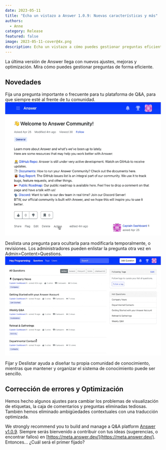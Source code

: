 ```yaml
---
date: 2023-05-11
title: "Echa un vistazo a Answer 1.0.9: Nuevas características y más"
authors:
  - Anne
category: Release
featured: false
image: 2023-05-11-cover@4x.png
description: Echa un vistazo a cómo puedes gestionar preguntas eficientemente con Answer v1.0.9.
---
```


La última versión de Answer llega con nuevos ajustes, mejoras y optimización. Mira cómo puedes gestionar preguntas de forma eficiente.

## Novedades
Fija una pregunta importante o frecuente para tu plataforma de Q&A, para que siempre esté al frente de tu comunidad. ![Fijar una Pregunta en Answer](1.0.9release1.gif)

Deslista una pregunta para ocultarla para modificarla temporalmente, o revisiones. Los administradores pueden enlistar la pregunta otra vez en Admin\>Content\>Questions. ![Deslistar una Pregunta](1.0.9release2.gif)

Fijar y Deslistar ayuda a diseñar tu propia comunidad de conocimiento, mientras que mantener y organizar el sistema de conocimiento puede ser sencillo.

## Corrección de errores y Optimización
Hemos hecho algunos ajustes para cambiar los problemas de visualización de etiquetas, la caja de comentarios y preguntas eliminadas tediosas. También hemos eliminado ambigüedades contextuales con una traducción optimizada.


We strongly recommend you to build and manage a Q&A platform [Answer v1.0.9](https://github.com/apache/answer/releases/tag/v1.0.9). Siempre serás bienvenido a contribuir con tus ideas (sugerencias, o encontrar fallos) en [https://meta.answer.dev/](https://meta.answer.dev/). Entonces... ¿Cuál será el primer fijado?
